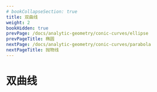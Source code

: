 ```yaml
---
# bookCollapseSection: true
title: 双曲线
weight: 2
bookHidden: true
prevPage: /docs/analytic-geometry/conic-curves/ellipse
prevPageTitle: 椭圆
nextPage: /docs/analytic-geometry/conic-curves/parabola
nextPageTitle: 抛物线
---
```


# 双曲线

